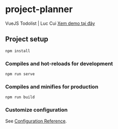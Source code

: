# project-planner

VueJS Todolist | Luc Cui
[Xem demo tại đây](https://611b4126a47942ae84ad44e0--jovial-kirch-249b75.netlify.app/)
## Project setup
```
npm install
```

### Compiles and hot-reloads for development
```
npm run serve
```

### Compiles and minifies for production
```
npm run build
```

### Customize configuration
See [Configuration Reference](https://cli.vuejs.org/config/).
